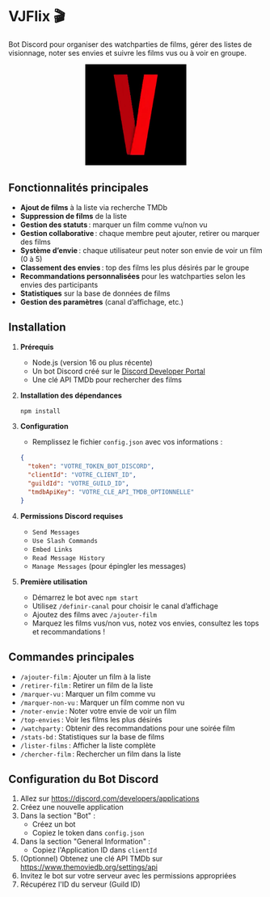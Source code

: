# VJFlix 🎬

Bot Discord pour organiser des watchparties de films, gérer des listes de visionnage, noter ses envies et suivre les films vus ou à voir en groupe.

<p align="center" width="100%">
    <img src="https://github.com/Snowphey/VJFlix/blob/8eae06e075a39f0e9802906fd84ecd9d86e25909/logo.jpg" alt="vjflix_logo"/ width=200>
</p>

## Fonctionnalités principales

- **Ajout de films** à la liste via recherche TMDb
- **Suppression de films** de la liste
- **Gestion des statuts** : marquer un film comme vu/non vu
- **Gestion collaborative** : chaque membre peut ajouter, retirer ou marquer des films
- **Système d’envie** : chaque utilisateur peut noter son envie de voir un film (0 à 5)
- **Classement des envies** : top des films les plus désirés par le groupe
- **Recommandations personnalisées** pour les watchparties selon les envies des participants
- **Statistiques** sur la base de données de films
- **Gestion des paramètres** (canal d’affichage, etc.)

## Installation

1. **Prérequis**
   - Node.js (version 16 ou plus récente)
   - Un bot Discord créé sur le [Discord Developer Portal](https://discord.com/developers/applications)
   - Une clé API TMDb pour rechercher des films

2. **Installation des dépendances**
   ```cmd
   npm install
   ```

3. **Configuration**
   - Remplissez le fichier `config.json` avec vos informations :
   ```json
   {
     "token": "VOTRE_TOKEN_BOT_DISCORD",
     "clientId": "VOTRE_CLIENT_ID",
     "guildId": "VOTRE_GUILD_ID",
     "tmdbApiKey": "VOTRE_CLE_API_TMDB_OPTIONNELLE"
   }
   ```

4. **Permissions Discord requises**
   - `Send Messages`
   - `Use Slash Commands`
   - `Embed Links`
   - `Read Message History`
   - `Manage Messages` (pour épingler les messages)

5. **Première utilisation**
   - Démarrez le bot avec `npm start`
   - Utilisez `/definir-canal` pour choisir le canal d’affichage
   - Ajoutez des films avec `/ajouter-film`
   - Marquez les films vus/non vus, notez vos envies, consultez les tops et recommandations !

## Commandes principales

- `/ajouter-film` : Ajouter un film à la liste
- `/retirer-film` : Retirer un film de la liste
- `/marquer-vu` : Marquer un film comme vu
- `/marquer-non-vu` : Marquer un film comme non vu
- `/noter-envie` : Noter votre envie de voir un film
- `/top-envies` : Voir les films les plus désirés
- `/watchparty` : Obtenir des recommandations pour une soirée film
- `/stats-bd` : Statistiques sur la base de films
- `/lister-films` : Afficher la liste complète
- `/chercher-film` : Rechercher un film dans la liste

## Configuration du Bot Discord

1. Allez sur https://discord.com/developers/applications
2. Créez une nouvelle application
3. Dans la section "Bot" :
   - Créez un bot
   - Copiez le token dans `config.json`
4. Dans la section "General Information" :
   - Copiez l'Application ID dans `clientId`
5. (Optionnel) Obtenez une clé API TMDb sur https://www.themoviedb.org/settings/api
6. Invitez le bot sur votre serveur avec les permissions appropriées
7. Récupérez l'ID du serveur (Guild ID)
